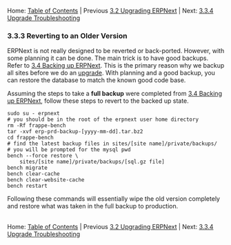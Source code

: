 Home: [Table of Contents](../README.md "Table of Contents") | Previous [3.2 Upgrading ERPNext](upgrade "Upgrading ERPNext") | Next: [3.3.4 Upgrade Troubleshooting](upgrade-trouble "Upgrade Troubleshooting")

### 3.3.3 Reverting to an Older Version

ERPNext is not really designed to be reverted or back-ported. However, with some planning it can be done. The main trick is to have good backups. Refer to [3.4 Backing up ERPNext](backup "Backing up ERPNext"). This is the primary reason why we backup all sites before we do an [upgrade](upgrade "Upgrading ERPNext"). With planning and a good backup, you can restore the database to match the known good code base.

Assuming the steps to take a **full backup** were completed from [3.4 Backing up ERPNext](backup#Full "Backing up ERPNext"), follow these steps to revert to the backed up state.

    sudo su - erpnext
    # you should be in the root of the erpnext user home directory
    rm -Rf frappe-bench
    tar -xvf erp-prd-backup-[yyyy-mm-dd].tar.bz2
    cd frappe-bench
    # find the latest backup files in sites/[site name]/private/backups/
    # you will be prompted for the mysql pwd
    bench --force restore \
        sites/[site name]/private/backups/[sql.gz file]
    bench migrate
    bench clear-cache
    bench clear-website-cache
    bench restart

Following these commands will essentially wipe the old version completely and restore what was taken in the full backup to production.<br /><br />

Home: [Table of Contents](../README.md "Table of Contents") | Previous [3.2 Upgrading ERPNext](upgrade "Upgrading ERPNext") | Next: [3.3.4 Upgrade Troubleshooting](upgrade-trouble "Upgrade Troubleshooting")
